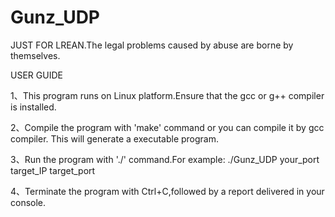 # Gunz_UDP
JUST FOR LREAN.The legal problems caused by abuse are borne by themselves.

USER GUIDE

1、This program runs on Linux platform.Ensure that the gcc or g++ compiler is installed.

2、Compile the program with 'make' command or you can compile it by gcc compiler.
  This will generate a executable program.
  
3、Run the program with './' command.For example:
  ./Gunz_UDP your_port target_IP target_port
  
4、Terminate the program with Ctrl+C,followed by a report delivered in your console.
